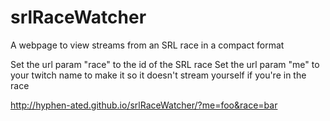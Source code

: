 srlRaceWatcher
==============

A webpage to view streams from an SRL race in a compact format

Set the url param "race" to the id of the SRL race
Set the url param "me" to your twitch name to make it so it doesn't stream yourself if you're in the race

http://hyphen-ated.github.io/srlRaceWatcher/?me=foo&race=bar
